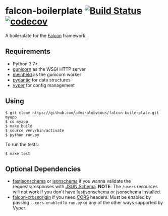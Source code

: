 # falcon-boilerplate [![Build Status](https://travis-ci.com/admiralobvious/falcon-boilerplate.svg?branch=master)](https://travis-ci.com/admiralobvious/falcon-boilerplate) [![codecov](https://codecov.io/gh/admiralobvious/falcon-boilerplate/branch/master/graph/badge.svg)](https://codecov.io/gh/admiralobvious/falcon-boilerplate)

A boilerplate for the [Falcon](https://github.com/falconry/falcon) framework.

## Requirements
- Python 3.7+
- [gunicorn](https://github.com/benoitc/gunicorn) as the WSGI HTTP server
- [meinheld](https://github.com/mopemope/meinheld) as the gunicorn worker
- [pydantic](https://github.com/samuelcolvin/pydantic) for data structures
- [vyper](https://github.com/admiralobvious/vyper) for config management

## Using

```
$ git clone https://github.com/admiralobvious/falcon-boilerplate.git myapp
$ cd myapp
$ make build
$ source venv/bin/activate
$ python run.py
```

To run the tests:

```
$ make test
```

## Optional Dependencies

- [fastjsonschema](https://github.com/horejsek/python-fastjsonschema) or 
[jsonschema](https://github.com/Julian/jsonschema) if you wanna validate the requests/responses with 
[JSON Schema](https://json-schema.org/). **NOTE**: The `/users` resources will not work if you don't have fastjsonschema or jsonschema installed.
- [falcon-crossorigin](https://github.com/admiralobvious/falcon-crossorigin) if you need 
[CORS](https://en.wikipedia.org/wiki/Cross-origin_resource_sharing) headers.
Must be enabled by passing `--cors-enabled` to `run.py` or any of the other ways supported by Vyper.
